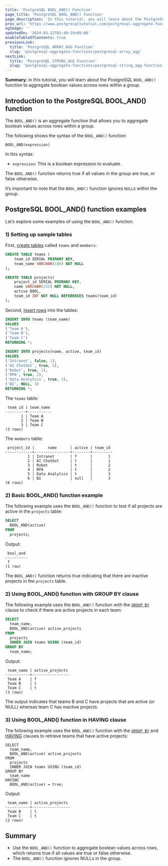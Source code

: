 ```yaml
---
title: 'PostgreSQL BOOL_AND() Function'
page_title: 'PostgreSQL BOOL_AND() Function'
page_description: 'In this tutorial, you will learn about the PostgreSQL BOOL_AND() function to aggregate boolean values across rows within a group.'
prev_url: 'https://www.postgresqltutorial.com/postgresql-aggregate-functions/postgresql-bool_and/'
ogImage: ''
updatedOn: '2024-03-22T02:49:19+00:00'
enableTableOfContents: true
previousLink:
  title: 'PostgreSQL ARRAY_AGG Function'
  slug: 'postgresql-aggregate-functions/postgresql-array_agg'
nextLink:
  title: 'PostgreSQL STRING_AGG Function'
  slug: 'postgresql-aggregate-functions/postgresql-string_agg-function'
---
```


**Summary**: in this tutorial, you will learn about the PostgreSQL `BOOL_AND()` function to aggregate boolean values across rows within a group.

## Introduction to the PostgreSQL BOOL_AND() function

The `BOOL_AND()` is an aggregate function that allows you to aggregate boolean values across rows within a group.

The following shows the syntax of the `BOOL_AND()` function:

```sqlsql
BOOL_AND(expression)
```

In this syntax:

- `expression`: This is a boolean expression to evaluate.

The `BOOL_AND()` function returns true if all values in the group are true, or false otherwise.

It’s important to note that the `BOOL_AND()` function ignores `NULL`s within the group.

## PostgreSQL BOOL_AND() function examples

Let’s explore some examples of using the `BOOL_AND()` function.

### 1\) Setting up sample tables

First, [create tables](../postgresql-tutorial/postgresql-create-table) called `teams` and `members`:

```sql
CREATE TABLE teams (
    team_id SERIAL PRIMARY KEY,
    team_name VARCHAR(100) NOT NULL
);

CREATE TABLE projects(
    project_id SERIAL PRIMARY KEY,
    name VARCHAR(255) NOT NULL,
    active BOOL,
    team_id INT NOT NULL REFERENCES teams(team_id)
);
```

Second, [insert rows](../postgresql-tutorial/postgresql-insert-multiple-rows) into the tables:

```sql
INSERT INTO teams (team_name)
VALUES
('Team A'),
('Team B'),
('Team C')
RETURNING *;

INSERT INTO projects(name, active, team_id)
VALUES
('Intranet', false, 1),
('AI Chatbot', true, 1),
('Robot', true, 2),
('RPA', true, 2),
('Data Analytics', true, 3),
('BI', NULL, 3)
RETURNING *;
```

The `teams` table:

```text
 team_id | team_name
---------+-----------
       1 | Team A
       2 | Team B
       3 | Team C
(3 rows)
```

The `members` table:

```text
 project_id |      name      | active | team_id
------------+----------------+--------+---------
          1 | Intranet       | f      |       1
          2 | AI Chatbot     | t      |       1
          3 | Robot          | t      |       2
          4 | RPA            | t      |       2
          5 | Data Analytics | t      |       3
          6 | BI             | null   |       3
(6 rows)
```

### 2\) Basic BOOL_AND() function example

The following example uses the `BOOL_AND()` function to test if all projects are active in the `projects` table:

```sql
SELECT
  BOOL_AND(active)
FROM
  projects;
```

Output:

```text
 bool_and
----------
 f
(1 row)

```

The `BOOL_AND()` function returns true indicating that there are inactive projects in the `projects` table.

### 2\) Using BOOL_AND() function with GROUP BY clause

The following example uses the `BOOL_AND()` function with the [`GROUP BY`](../postgresql-tutorial/postgresql-group-by) clause to check if there are active projects in each team:

```sql
SELECT
  team_name,
  BOOL_AND(active) active_projects
FROM
  projects
  INNER JOIN teams USING (team_id)
GROUP BY
  team_name;
```

Output:

```text
 team_name | active_projects
-----------+-----------------
 Team A    | f
 Team B    | t
 Team C    | t
(3 rows)
```

The output indicates that teams B and C have projects that are active (or NULL) whereas team C has inactive projects.

### 3\) Using BOOL_AND() function in HAVING clause

The following example uses the `BOOL_AND()` function with the [`GROUP BY`](../postgresql-tutorial/postgresql-group-by) and [HAVING](../postgresql-tutorial/postgresql-having) clauses to retrieve teams that have active projects:

```
SELECT
  team_name,
  BOOL_AND(active) active_projects
FROM
  projects
  INNER JOIN teams USING (team_id)
GROUP BY
  team_name
HAVING
  BOOL_AND(active) = true;
```

Output:

```
 team_name | active_projects
-----------+-----------------
 Team B    | t
 Team C    | t
(2 rows)

```

## Summary

- Use the `BOOL_AND()` function to aggregate boolean values across rows, which returns true if all values are true or false otherwise.
- The `BOOL_AND()` function ignores NULLs in the group.
